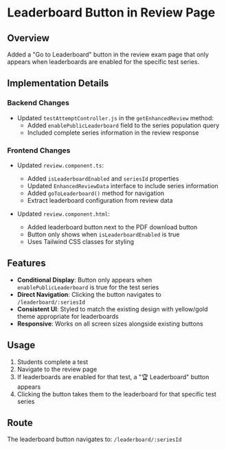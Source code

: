 # Leaderboard Button in Review Page

## Overview
Added a "Go to Leaderboard" button in the review exam page that only appears when leaderboards are enabled for the specific test series.

## Implementation Details

### Backend Changes
- Updated `testAttemptController.js` in the `getEnhancedReview` method:
  - Added `enablePublicLeaderboard` field to the series population query
  - Included complete series information in the review response

### Frontend Changes
- Updated `review.component.ts`:
  - Added `isLeaderboardEnabled` and `seriesId` properties
  - Updated `EnhancedReviewData` interface to include series information
  - Added `goToLeaderboard()` method for navigation
  - Extract leaderboard configuration from review data

- Updated `review.component.html`:
  - Added leaderboard button next to the PDF download button
  - Button only shows when `isLeaderboardEnabled` is true
  - Uses Tailwind CSS classes for styling

## Features
- **Conditional Display**: Button only appears when `enablePublicLeaderboard` is true for the test series
- **Direct Navigation**: Clicking the button navigates to `/leaderboard/:seriesId`
- **Consistent UI**: Styled to match the existing design with yellow/gold theme appropriate for leaderboards
- **Responsive**: Works on all screen sizes alongside existing buttons

## Usage
1. Students complete a test
2. Navigate to the review page
3. If leaderboards are enabled for that test, a "🏆 Leaderboard" button appears
4. Clicking the button takes them to the leaderboard for that specific test series

## Route
The leaderboard button navigates to: `/leaderboard/:seriesId`
